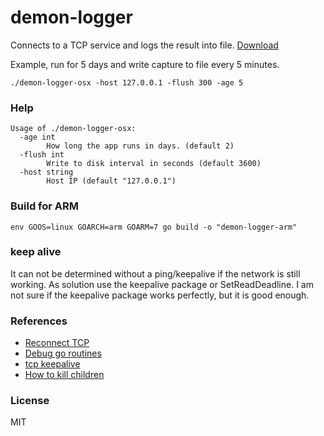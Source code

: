 # demon-logger
Connects to a TCP service and logs the result into file. [Download](https://github.com/yene/demon-logger/releases/latest)


Example, run for 5 days and write capture to file every 5 minutes.

`./demon-logger-osx -host 127.0.0.1 -flush 300 -age 5`

### Help
```
Usage of ./demon-logger-osx:
  -age int
        How long the app runs in days. (default 2)
  -flush int
        Write to disk interval in seconds (default 3600)
  -host string
        Host IP (default "127.0.0.1")
```


### Build for ARM
`env GOOS=linux GOARCH=arm GOARM=7 go build -o "demon-logger-arm"`

### keep alive
It can not be determined without a ping/keepalive if the network is still working. As solution use the keepalive package or SetReadDeadline.
I am not sure if the keepalive package works perfectly, but it is good enough.

### References
* [Reconnect TCP](http://stackoverflow.com/questions/23395519/reconnect-tcp-on-eof-in-go)
* [Debug go routines](http://stackoverflow.com/a/19145992/279890)
* [tcp keepalive](https://github.com/felixge/tcpkeepalive)
* [How to kill children](http://stackoverflow.com/a/6807784/279890)

### License
MIT
